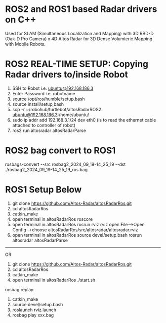 # ROS2 and ROS1 based Radar drivers on C++
Used for SLAM (Simultaneous Localization and Mapping) with 3D RBD-D (Oak-D Pro Camera) x 4D Altos Radar for 3D Dense Volumteric Mapping with Mobile Robots.

# ROS2 REAL-TIME SETUP: Copying Radar drivers to/inside Robot 
1. SSH to Robot i.e. ubuntu@192.168.186.3
2. Enter Password i.e. robotname
3. source /opt/ros/humble/setup.bash
4. source install/setup,bash
5. scp -r ~/robohub/turtlebot/altosRadarROS2 ubuntu@192.168.186.3:/home/ubuntu/
6. sudo ip addr add 192.168.3.1/24 dev eth0
(is to read the ethernet cable attached to controller of robot)
7. ros2 run altosradar altosRadarParse

# ROS2 bag convert to ROS1
rosbags-convert --src rosbag2_2024_09_19-14_25_19 --dst ./rosbag2_2024_09_19-14_25_19_ros.bag

# ROS1 Setup Below
1. git clone https://github.com/Altos-Radar/altosRadarRos.git
2. cd altosRadarRos
3. catkin_make
4. open terminal in altosRadarRos
   roscore
5. open terminal in altosRadarRos
   rosrun rviz rviz
   open File-->Open Config-->choose altosRadarRos/src/altosradar/altosradar.rviz
6. open terminal in altosRadarRos
   source devel/setup.bash
   rosrun altosradar altosRadarParse  
   
------------------------------------------------------------------------------------   
   
   
OR
1. git clone https://github.com/Altos-Radar/altosRadarRos.git
2. cd altosRadarRos
3. catkin_make
4. open terminal in altosRadarRos
   ./start.sh
   
  rosbag replay: 
  1. catkin_make
  2. source devel/setup.bash
  3. roslaunch rviz.launch
  4. rosbag play xxx.bag
